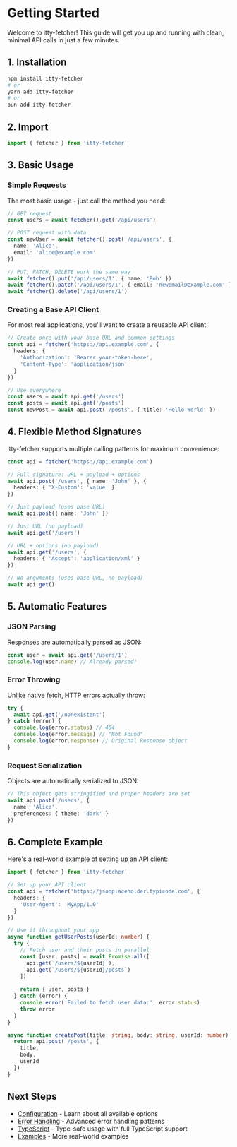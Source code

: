 # Getting Started

Welcome to itty-fetcher! This guide will get you up and running with clean, minimal API calls in just a few minutes.

## 1. Installation

```bash
npm install itty-fetcher
# or
yarn add itty-fetcher  
# or
bun add itty-fetcher
```

## 2. Import

```ts
import { fetcher } from 'itty-fetcher'
```

## 3. Basic Usage

### Simple Requests

The most basic usage - just call the method you need:

```ts
// GET request
const users = await fetcher().get('/api/users')

// POST request with data
const newUser = await fetcher().post('/api/users', {
  name: 'Alice',
  email: 'alice@example.com'
})

// PUT, PATCH, DELETE work the same way
await fetcher().put('/api/users/1', { name: 'Bob' })
await fetcher().patch('/api/users/1', { email: 'newemail@example.com' })
await fetcher().delete('/api/users/1')
```

### Creating a Base API Client

For most real applications, you'll want to create a reusable API client:

```ts
// Create once with your base URL and common settings
const api = fetcher('https://api.example.com', {
  headers: {
    'Authorization': 'Bearer your-token-here',
    'Content-Type': 'application/json'
  }
})

// Use everywhere
const users = await api.get('/users')
const posts = await api.get('/posts')
const newPost = await api.post('/posts', { title: 'Hello World' })
```

## 4. Flexible Method Signatures

itty-fetcher supports multiple calling patterns for maximum convenience:

```ts
const api = fetcher('https://api.example.com')

// Full signature: URL + payload + options
await api.post('/users', { name: 'John' }, { 
  headers: { 'X-Custom': 'value' } 
})

// Just payload (uses base URL)
await api.post({ name: 'John' })

// Just URL (no payload)
await api.get('/users')

// URL + options (no payload)
await api.get('/users', { 
  headers: { 'Accept': 'application/xml' } 
})

// No arguments (uses base URL, no payload)
await api.get()
```

## 5. Automatic Features

### JSON Parsing
Responses are automatically parsed as JSON:

```ts
const user = await api.get('/users/1')
console.log(user.name) // Already parsed!
```

### Error Throwing
Unlike native fetch, HTTP errors actually throw:

```ts
try {
  await api.get('/nonexistent')
} catch (error) {
  console.log(error.status) // 404
  console.log(error.message) // "Not Found"
  console.log(error.response) // Original Response object
}
```

### Request Serialization
Objects are automatically serialized to JSON:

```ts
// This object gets stringified and proper headers are set
await api.post('/users', { 
  name: 'Alice',
  preferences: { theme: 'dark' }
})
```

## 6. Complete Example

Here's a real-world example of setting up an API client:

```ts
import { fetcher } from 'itty-fetcher'

// Set up your API client
const api = fetcher('https://jsonplaceholder.typicode.com', {
  headers: {
    'User-Agent': 'MyApp/1.0'
  }
})

// Use it throughout your app
async function getUserPosts(userId: number) {
  try {
    // Fetch user and their posts in parallel
    const [user, posts] = await Promise.all([
      api.get(`/users/${userId}`),
      api.get(`/users/${userId}/posts`)
    ])
    
    return { user, posts }
  } catch (error) {
    console.error('Failed to fetch user data:', error.status)
    throw error
  }
}

async function createPost(title: string, body: string, userId: number) {
  return api.post('/posts', {
    title,
    body, 
    userId
  })
}
```

## Next Steps

- [Configuration](./configuration) - Learn about all available options
- [Error Handling](./error-handling) - Advanced error handling patterns
- [TypeScript](./typescript/) - Type-safe usage with full TypeScript support
- [Examples](./examples/) - More real-world examples